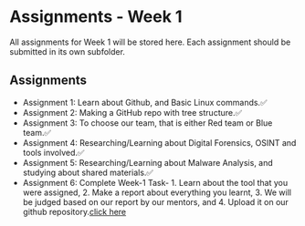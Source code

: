 # Assignments - Week 1

All assignments for Week 1 will be stored here. Each assignment should be submitted in its own subfolder.

## Assignments
- Assignment 1: Learn about Github, and Basic Linux commands.✅
- Assignment 2: Making a GitHub repo with tree structure.✅
- Assignment 3: To choose our team, that is either Red team or Blue team.✅
- Assignment 4: Researching/Learning about Digital Forensics, OSINT and tools involved.✅
- Assignment 5: Researching/Learning about Malware Analysis, and studying about shared materials.✅
- Assignment 6: Complete Week-1 Task- 1. Learn about the tool that you were assigned, 2. Make a report about everything you learnt, 3. We will be judged based on our report by our mentors, and 4. Upload it on our github repository.[click here](https://github.com/SristiD/Cybersecurity_Internship_Program_2025/tree/99eca7580cfbf379ff58b67659d35734eb614936/Week-1_MITRE%20TTP%20Mapping/Week-1_Task)
